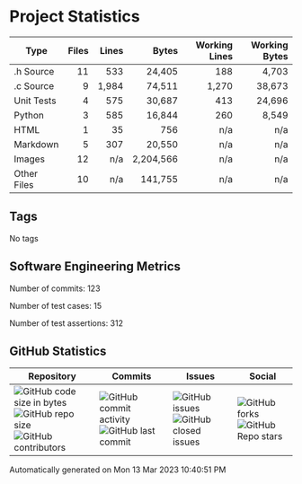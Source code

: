 Project Statistics
==================

| Type | Files | Lines | Bytes | Working Lines | Working Bytes |
|------|------:|------:|------:|--------------:|--------------:|
|.h Source|11|533|24,405|188|4,703|
|.c Source|9|1,984|74,511|1,270|38,673|
|Unit Tests|4|575|30,687|413|24,696|
|Python|3|585|16,844|260|8,549|
|HTML|1|35|756|n/a|n/a|
|Markdown|5|307|20,550|n/a|n/a|
|Images|12|n/a|2,204,566|n/a|n/a|
|Other	Files|10|n/a|141,755|n/a|n/a|

## Tags
No tags

## Software Engineering Metrics

Number of commits:  123

Number of test cases:  15

Number of test assertions:  312

## GitHub Statistics
| Repository                           | Commits                   | Issues                  | Social                    |
|--------------------------------------|---------------------------|-------------------------|---------------------------|
| ![GitHub code size	in	bytes](https://img.shields.io/github/languages/code-size/marknelsonengineer-sp23/sre_lab4_memscan?style=social) <br/> ![GitHub repo size](https://img.shields.io/github/repo-size/marknelsonengineer-sp23/sre_lab4_memscan?style=social) <br/> ![GitHub contributors](https://img.shields.io/github/contributors/marknelsonengineer-sp23/sre_lab4_memscan?style=social) | ![GitHub commit activity](https://img.shields.io/github/commit-activity/w/marknelsonengineer-sp23/sre_lab4_memscan?style=social) <br/> ![GitHub last	commit](https://img.shields.io/github/last-commit/marknelsonengineer-sp23/sre_lab4_memscan?style=social) | ![GitHub	issues](https://img.shields.io/github/issues-raw/marknelsonengineer-sp23/sre_lab4_memscan?style=social) <br/> ![GitHub	closed issues](https://img.shields.io/github/issues-closed-raw/marknelsonengineer-sp23/sre_lab4_memscan?style=social) | ![GitHub forks](https://img.shields.io/github/forks/marknelsonengineer-sp23/sre_lab4_memscan?style=social) <br/> ![GitHub Repo	stars](https://img.shields.io/github/stars/marknelsonengineer-sp23/sre_lab4_memscan?style=social) |

Automatically generated on Mon 13 Mar 2023 10:40:51 PM 

